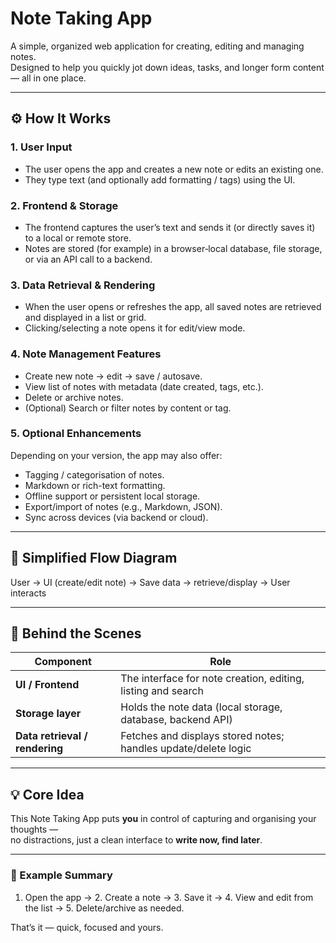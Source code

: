 # Note Taking App

A simple, organized web application for creating, editing and managing notes.  
Designed to help you quickly jot down ideas, tasks, and longer form content — all in one place.

---

## ⚙️ How It Works

### 1. User Input  
- The user opens the app and creates a new note or edits an existing one.  
- They type text (and optionally add formatting / tags) using the UI.  

### 2. Frontend & Storage  
- The frontend captures the user’s text and sends it (or directly saves it) to a local or remote store.  
- Notes are stored (for example) in a browser‐local database, file storage, or via an API call to a backend.  

### 3. Data Retrieval & Rendering  
- When the user opens or refreshes the app, all saved notes are retrieved and displayed in a list or grid.  
- Clicking/selecting a note opens it for edit/view mode.  

### 4. Note Management Features  
- Create new note → edit → save / autosave.  
- View list of notes with metadata (date created, tags, etc.).  
- Delete or archive notes.  
- (Optional) Search or filter notes by content or tag.  

### 5. Optional Enhancements  
Depending on your version, the app may also offer:  
- Tagging / categorisation of notes.  
- Markdown or rich-text formatting.  
- Offline support or persistent local storage.  
- Export/import of notes (e.g., Markdown, JSON).  
- Sync across devices (via backend or cloud).  

---

## 🔁 Simplified Flow Diagram

User → UI (create/edit note) → Save data → retrieve/display → User interacts

---

## 🧠 Behind the Scenes

| Component  | Role |
|------------|------|
| **UI / Frontend** | The interface for note creation, editing, listing and search |
| **Storage layer** | Holds the note data (local storage, database, backend API) |
| **Data retrieval / rendering** | Fetches and displays stored notes; handles update/delete logic |

---

## 💡 Core Idea

This Note Taking App puts **you** in control of capturing and organising your thoughts —  
no distractions, just a clean interface to **write now, find later**.

---

### 🧾 Example Summary

1. Open the app → 2. Create a note → 3. Save it → 4. View and edit from the list → 5. Delete/archive as needed.

That’s it — quick, focused and yours.  
